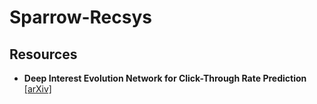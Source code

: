 # Sparrow-Recsys

## Resources 
- **Deep Interest Evolution Network for Click-Through Rate Prediction** [[arXiv]](https://arxiv.org/pdf/1809.03672.pdf)
